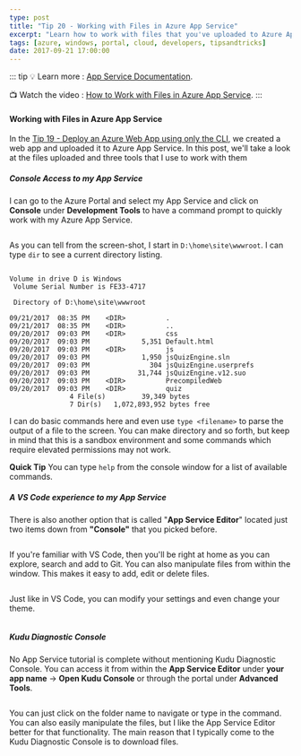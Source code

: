 ```yaml
---
type: post
title: "Tip 20 - Working with Files in Azure App Service"
excerpt: "Learn how to work with files that you've uploaded to Azure App Service"
tags: [azure, windows, portal, cloud, developers, tipsandtricks]
date: 2017-09-21 17:00:00
---
```


::: tip
:bulb: Learn more : [App Service Documentation](https://docs.microsoft.com/azure/app-service?WT.mc_id=docs-azuredevtips-micrum). 

:tv: Watch the video : [How to Work with Files in Azure App Service](https://www.youtube.com/watch?v=igLj2WlVQ9M&list=PLLasX02E8BPCNCK8Thcxu-Y-XcBUbhFWC&index=16?WT.mc_id=youtube-azuredevtips-micrum).
:::

#### Working with Files in Azure App Service
In the [Tip 19 - Deploy an Azure Web App using only the CLI](tip19.html), we created a web app and uploaded it to Azure App Service. In this post, we'll take a look at the files uploaded and three tools that I use to work with them

##### Console Access to my App Service
I can go to the Azure Portal and select my App Service and click on **Console** under **Development Tools** to have a command prompt to quickly work with my Azure App Service. 

<img :src="$withBase('/files/myquizconsole.png')">


As you can tell from the screen-shot, I start in `D:\home\site\wwwroot`. I can type `dir` to see a current directory listing. 

```text

Volume in drive D is Windows
 Volume Serial Number is FE33-4717

 Directory of D:\home\site\wwwroot

09/21/2017  08:35 PM    <DIR>          .
09/21/2017  08:35 PM    <DIR>          ..
09/20/2017  09:03 PM    <DIR>          css
09/20/2017  09:03 PM             5,351 Default.html
09/20/2017  09:03 PM    <DIR>          js
09/20/2017  09:03 PM             1,950 jsQuizEngine.sln
09/20/2017  09:03 PM               304 jsQuizEngine.userprefs
09/20/2017  09:03 PM            31,744 jsQuizEngine.v12.suo
09/20/2017  09:03 PM    <DIR>          PrecompiledWeb
09/20/2017  09:03 PM    <DIR>          quiz
               4 File(s)         39,349 bytes
               7 Dir(s)   1,072,893,952 bytes free

```

I can do basic commands here and even use `type <filename>` to parse the output of a file to the screen. You can make directory and so forth, but keep in mind that this is a sandbox environment and some commands which require elevated permissions may not work. 


**Quick Tip** You can type `help` from the console window for a list of available commands.



##### A VS Code experience to my App Service

There is also another option that is called "**App Service Editor**" located just two items down from **"Console"** that you picked before. 

<img :src="$withBase('/files/vscodeazureexp.png')">

If you're familiar with VS Code, then you'll be right at home as you can explore, search and add to Git. You can also manipulate files from within the window. This makes it easy to add, edit or delete files. 

<img :src="$withBase('/files/manipulatefilesazure.png')">

Just like in VS Code, you can modify your settings and even change your theme. 

<img :src="$withBase('/files/vscodechangetheme.png')">

##### Kudu Diagnostic Console

No App Service tutorial is complete without mentioning Kudu Diagnostic Console. You can access it from within the **App Service Editor** under **your app name** -> **Open Kudu Console** or through the portal under **Advanced Tools**. 

<img :src="$withBase('/files/kuduportal.png')">

You can just click on the folder name to navigate or type in the command. You can also easily manipulate the files, but I like the App Service Editor better for that functionality. The main reason that I typically come to the Kudu Diagnostic Console is to download files. 

